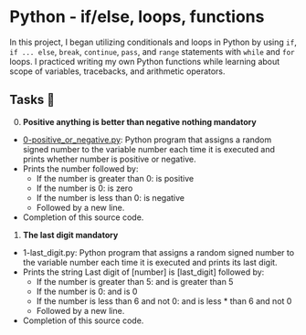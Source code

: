 # Python - if/else, loops, functions
In this project, I began utilizing conditionals and loops in Python by using `if`, `if ... else`, `break`, `continue`, `pass`, and `range` statements with `while` and `for` loops. I practiced writing my own Python functions while learning about scope of variables, tracebacks, and arithmetic operators.

## Tasks 📃

0. **Positive anything is better than negative nothing mandatory**
  - [0-positive_or_negative.py](./0-positive_or_negative.py): Python program that assigns a random signed number to the variable number each time it is executed and prints whether number is positive or negative.
  - Prints the number followed by:
      * If the number is greater than 0: is positive
      * If the number is 0: is zero
      * If the number is less than 0: is negative
      * Followed by a new line.
  - Completion of this source code.


1. **The last digit mandatory**
  - 1-last_digit.py: Python program that assigns a random signed number to the variable number each time it is executed and prints its last digit.
  - Prints the string Last digit of [number] is [last_digit] followed by:
    * If the number is greater than 5: and is greater than 5
    * If the number is 0: and is 0
    * If the number is less than 6 and not 0: and is less * than 6 and not 0
    * Followed by a new line.
  - Completion of this source code.